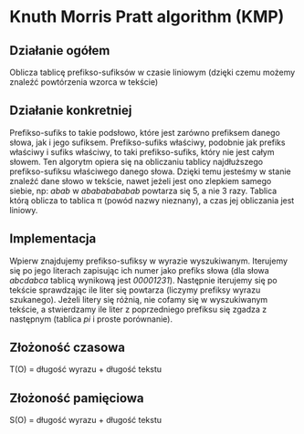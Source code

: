 # Knuth Morris Pratt algorithm (KMP)
## Działanie ogółem
Oblicza tablicę prefikso-sufiksów w czasie liniowym (dzięki czemu możemy znaleźć powtórzenia wzorca w tekście)

## Działanie konkretniej
Prefikso-sufiks to takie podsłowo, które jest zarówno prefiksem danego słowa, jak i jego sufiksem. 
Prefikso-sufiks właściwy, podobnie jak prefiks właściwy i sufiks właściwy, to taki prefikso-sufiks, który nie jest całym słowem.
Ten algorytm opiera się na obliczaniu tablicy najdłuższego prefikso-sufiksu właściwego danego słowa.
Dzięki temu jesteśmy w stanie znaleźć dane słowo w tekście, nawet jeżeli jest ono zlepkiem samego siebie, np: *abab* w *abababababab* powtarza się 5, a nie 3 razy.
Tablica którą oblicza to tablica π (powód nazwy nieznany), a czas jej obliczania jest liniowy.

## Implementacja
Wpierw znajdujemy prefikso-sufiksy w wyrazie wyszukiwanym. Iterujemy się po jego literach zapisując ich numer jako prefiks słowa (dla słowa _abcdabca_ tablicą wynikową jest _00001231_). 
Następnie iterujemy się po tekście sprawdzając ile liter się powtarza (liczymy prefiksy wyrazu szukanego). Jeżeli litery się różnią, nie cofamy się w wyszukiwanym tekście, a stwierdzamy ile liter z poprzedniego prefiksu się zgadza z następnym (tablica _pi_ i proste porównanie).

## Złożoność czasowa
T(O) = długość wyrazu + długość tekstu

## Złożoność pamięciowa
S(O) = długość wyrazu + długość tekstu

